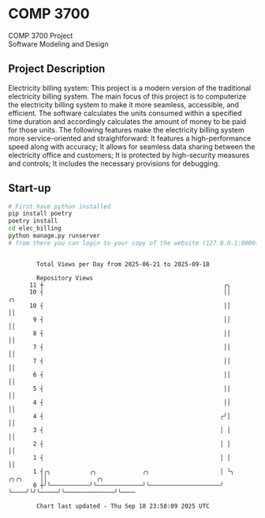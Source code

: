# COMP 3700
COMP 3700 Project  
Software Modeling and Design
## Project Description
Electricity billing system: This project is a modern version of the traditional electricity billing system. The main focus of this project is to computerize the electricity billing system to make it more seamless, accessible, and efficient. The software calculates the units consumed within a specified time duration and accordingly calculates the amount of money to be paid for those units. The following features make the electricity billing system more service-oriented and straightforward: It features a high-performance speed along with accuracy; It allows for seamless data sharing between the electricity office and customers; It is protected by high-security measures and controls; It includes the necessary provisions for debugging.

## Start-up
```bash
# First have python installed
pip install poetry
poetry install
cd elec_billing
python manage.py runserver
# from there you can login to your copy of the website (127.0.0.1:8000), default creds are admin/admin
```

```

        Total Views per Day from 2025-06-21 to 2025-09-18

        Repository Views
      11 ┼                                                   ╭╮
      10 ┤                                                   ││              ╭╮
      10 ┤                                                   ││              ││
       9 ┤                                                   ││              ││
       8 ┤                                                   ││              ││
       7 ┤                                                   ││              ││
       7 ┤                                                   ││              ││
       6 ┤                                                   ││              ││
       5 ┤                                                   ││              ││
       4 ┤                                                   ││              ││
       4 ┤                                                  ╭╯│              ││
       3 ┤                                                  │ │              ││
       2 ┤                                                  │ │              ││
       1 ┤                                                  │ │              ││
       1 ┤╭╮           ╭╮             ╭╮                    │ ╰╮    ╭╮╭╮     ││              ╭╮
       0 ┼╯╰───────────╯╰─────────────╯╰────────────────────╯  ╰────╯╰╯╰─────╯╰──────────────╯╰────

        Chart last updated - Thu Sep 18 23:58:09 2025 UTC
        
```
